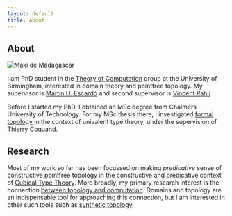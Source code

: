 ```yaml
---
layout: default
title: About
---
```


## About

<img src="/~axt978/assets/images/maki-de-madagascar.jpg" alt="Maki de Madagascar"/>

I am PhD student in the [Theory of Computation][1] group at the University of
Birmingham, interested in domain theory and pointfree topology. My supervisor is
[Martín H. Escardó][2] and second supervisor is [Vincent Rahli][3].

Before I started my PhD, I obtained an MSc degree from Chalmers University of
Technology. For my MSc thesis there, I investigated [formal topology][4] in the
context of univalent type theory, under the supervision of [Thierry Coquand][5].

## Research

Most of my work so far has been focussed on making _predicative_ sense of
constructive pointfree topology in the constructive and predicative context of
[Cubical Type Theory][13]. More broadly, my primary research interest is the
connection [between topology and computation][12]. Domains and topology are an
indispensable tool for approaching this connection, but I am interested in other
such tools such as [synthetic topology][10].

[1]: https://www.birmingham.ac.uk/research/activity/computer-science/theory-of-computation
[2]: https://www.cs.bham.ac.uk/~mhe
[3]: https://www.cs.bham.ac.uk/~rahliv
[4]: http://www.cse.chalmers.se/~coquand/formal.html
[5]: http://www.cse.chalmers.se/~coquand/
[6]: https://en.wikipedia.org/wiki/Univalent_foundations
[10]: https://www.sciencedirect.com/science/article/pii/S1571066104051357
[11]: https://www.worldscientific.com/worldscibooks/10.1142/12263
[12]: https://www.cs.bham.ac.uk/~mhe/.talks/popl2012/escardo-popl2012.pdf#page=24
[13]: https://ncatlab.org/nlab/show/cubical+type+theory